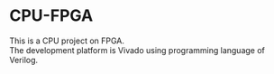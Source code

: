 # CPU-FPGA 
This is a CPU project on FPGA.  
The development platform is Vivado using programming language of Verilog. 

